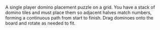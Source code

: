 A single player domino placement puzzle on a grid. You have a stack of domino tiles and must place them so adjacent halves match numbers, forming a continuous path from start to finish. Drag dominoes onto the board and rotate as needed to fit.